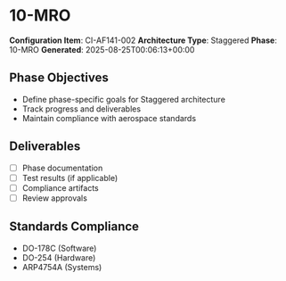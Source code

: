# 10-MRO

**Configuration Item**: CI-AF141-002
**Architecture Type**: Staggered
**Phase**: 10-MRO
**Generated**: 2025-08-25T00:06:13+00:00

## Phase Objectives
- Define phase-specific goals for Staggered architecture
- Track progress and deliverables
- Maintain compliance with aerospace standards

## Deliverables
- [ ] Phase documentation
- [ ] Test results (if applicable)
- [ ] Compliance artifacts
- [ ] Review approvals

## Standards Compliance
- DO-178C (Software)
- DO-254 (Hardware)
- ARP4754A (Systems)
